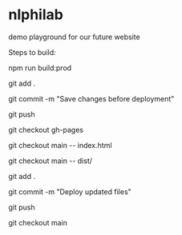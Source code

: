 # nlphilab

demo playground for our future website

Steps to build:

npm run build:prod

git add .

git commit -m "Save changes before deployment"

git push

git checkout gh-pages

git checkout main -- index.html

git checkout main -- dist/

git add .

git commit -m "Deploy updated files"

git push

git checkout main
